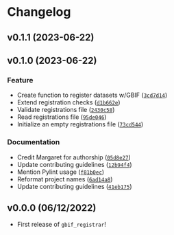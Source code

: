 # Changelog

<!--next-version-placeholder-->

## v0.1.1 (2023-06-22)


## v0.1.0 (2023-06-22)
### Feature
* Create function to register datasets w/GBIF ([`3cd7d14`](https://github.com/clnsmth/gbif_registrar/commit/3cd7d14e5876fd17f5071569e37e50585b3ad3ee))
* Extend registration checks ([`d1b662e`](https://github.com/clnsmth/gbif_registrar/commit/d1b662ef0dfecbbb504253cc32ef350b8f95e97a))
* Validate registrations file ([`2430c58`](https://github.com/clnsmth/gbif_registrar/commit/2430c58d71a7005d4f0beac00c27daeeda7a88c1))
* Read registrations file ([`95de046`](https://github.com/clnsmth/gbif_registrar/commit/95de0461a59ea7e07118ed053b7833f5ffeeba00))
* Initialize an empty registrations file ([`73cd544`](https://github.com/clnsmth/gbif_registrar/commit/73cd5442b5b105b382157936445112eb7efd0ee7))

### Documentation
* Credit Margaret for authorship ([`05d8e27`](https://github.com/clnsmth/gbif_registrar/commit/05d8e2740d4ccd3bb02149bfb3d44da7ff70329f))
* Update contributing guidelines ([`12b94f4`](https://github.com/clnsmth/gbif_registrar/commit/12b94f4425694e978dd68bcce13c5afc448bfb04))
* Mention Pylint usage ([`f81b0ec`](https://github.com/clnsmth/gbif_registrar/commit/f81b0ec0ab966261533d965e275f62128d1303e2))
* Reformat project names ([`6ad14a8`](https://github.com/clnsmth/gbif_registrar/commit/6ad14a820b2f5063686170e98355aff19bfe2a7f))
* Update contributing guidelines ([`41eb175`](https://github.com/clnsmth/gbif_registrar/commit/41eb1751b10cd91e2841049140bc2f9462fb9120))

## v0.0.0 (06/12/2022)

- First release of `gbif_registrar`!